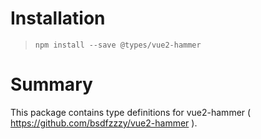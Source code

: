 # Installation
> `npm install --save @types/vue2-hammer`

# Summary
This package contains type definitions for vue2-hammer ( https://github.com/bsdfzzzy/vue2-hammer ).
